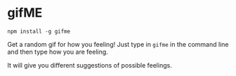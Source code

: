 # gifME

```
npm install -g gifme
```

Get a random gif for how you feeling!
Just type in `gifme` in the command line and then type how you are feeling.

It will give you different suggestions of possible feelings.
